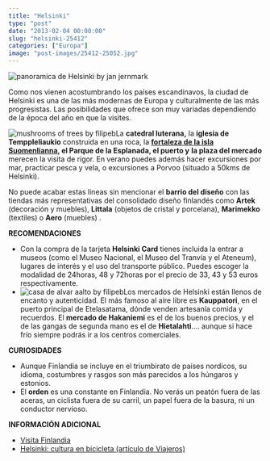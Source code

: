 ```yaml
---
title: "Helsinki"
type: "post"
date: "2013-02-04 00:00:00"
slug: "helsinki-25412"
categories: ["Europa"]
image: "post-images/25412-25052.jpg"
---
```


 ![panoramica de Helsinki by jan jernmark](post-images/25412-25052.jpg "panoramica de Helsinki by jan jernmark")

 Como nos vienen acostumbrando los países escandinavos, la ciudad de Helsinki es una de las más modernas de Europa y culturalmente de las más progresistas. Las posibilidades que ofrece son muy variadas dependiendo de la época del año en que la visites.

 ![mushrooms of trees by filipeb](post-images/25412-25053.jpg "mushrooms of trees by filipeb")La **catedral luterana,** la **iglesia de Temppleliaukio** construida en una roca, la **[fortaleza de la isla Suomenlianna](http://www.suomenlinna.fi/index.php?menuid=3&lang=eng), el Parque de la Esplanada, el puerto y** **la plaza del mercado** merecen la visita de rigor. En verano puedes además hacer excursiones por mar, practicar pesca y vela, o excursiones a Porvoo (situado a 50kms de Helsinki).

 No puede acabar estas lineas sin mencionar el **barrio del diseño** con las tiendas más representativas del consolidado diseño finlandés como **Artek** (decoración y muebles), **Littala** (objetos de cristal y porcelana), **Marimekko** (textiles) o **Aero** (muebles) .

 **RECOMENDACIONES**

- Con la compra de la tarjeta **Helsinki Card** tienes incluida la entrar a museos (como el Museo Nacional, el Museo del Tranvía y el Ateneum), lugares de interés y el uso del transporte público. Puedes escoger la modalidad de 24horas, 48 y 72horas por el precio de 33, 43 y 53 euros respectivamente.
- ![casa de alvar aalto by filipeb](post-images/25412-25051.jpg "casa de alvar aalto by filipeb")Los mercados de Helsinki están llenos de encanto y autenticidad. El más famoso al aire libre es **Kauppatori**, en el puerto principal de Etelasatama, dónde venden artesanía comida y recuerdos. El **mercado de Hakaniemi** es el de los buenos precios, y el de las gangas de segunda mano es el de **Hietalahti**.... aunque si hace frío siempre podrás ir a los centros comerciales.

 **CURIOSIDADES**

- Aunque Finlandia se incluye en el triumbirato de países nordicos, su idioma, costumbres y rasgos son más parecidos a los húngaros y estonios.
- El **orden** es una constante en Finlandia. No verás un peatón fuera de las aceras, un ciclista fuera de su carril, un papel fuera de la basura, ni un conductor nervioso.

 **INFORMACIÓN ADICIONAL**

- [ Visita Finlandia](http://www.visitafinlandia.com/w5/es/index.nsf/(pages)/Helsinki_-_La_Capital)
- [Helsinki: cultura en bicicleta (artículo de Viajeros)](http://www.viajeros.com/article144.html)